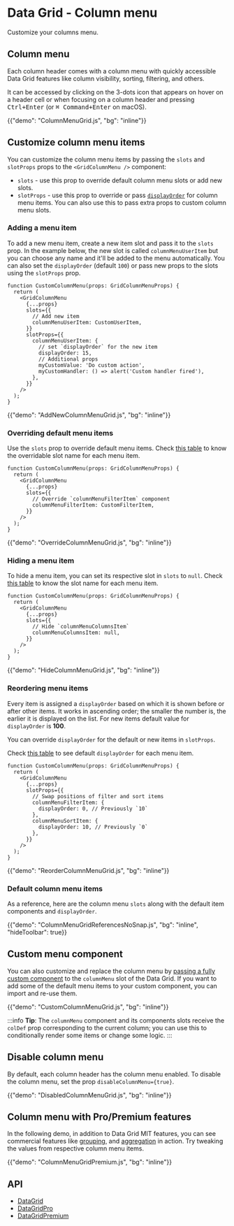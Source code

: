 # Data Grid - Column menu

<p class="description">Customize your columns menu.</p>

## Column menu

Each column header comes with a column menu with quickly accessible Data Grid features like column visibility, sorting, filtering, and others.

It can be accessed by clicking on the 3-dots icon that appears on hover on a header cell or when focusing on a column header and pressing <kbd><kbd class="key">Ctrl</kbd>+<kbd class="key">Enter</kbd></kbd> (or <kbd><kbd class="key">⌘ Command</kbd>+<kbd class="key">Enter</kbd></kbd> on macOS).

{{"demo": "ColumnMenuGrid.js", "bg": "inline"}}

## Customize column menu items

You can customize the column menu items by passing the `slots` and `slotProps` props to the `<GridColumnMenu />` component:

- `slots` - use this prop to override default column menu slots or add new slots.
- `slotProps` - use this prop to override or pass [`displayOrder`](/x/react-data-grid/column-menu/#reordering-menu-items) for column menu items. You can also use this to pass extra props to custom column menu slots.

### Adding a menu item

To add a new menu item, create a new item slot and pass it to the `slots` prop. In the example below, the new slot is called `columnMenuUserItem` but you can choose any name and it'll be added to the menu automatically.
You can also set the `displayOrder` (default `100`) or pass new props to the slots using the `slotProps` prop.

```tsx
function CustomColumnMenu(props: GridColumnMenuProps) {
  return (
    <GridColumnMenu
      {...props}
      slots={{
        // Add new item
        columnMenuUserItem: CustomUserItem,
      }}
      slotProps={{
        columnMenuUserItem: {
          // set `displayOrder` for the new item
          displayOrder: 15,
          // Additional props
          myCustomValue: 'Do custom action',
          myCustomHandler: () => alert('Custom handler fired'),
        },
      }}
    />
  );
}
```

{{"demo": "AddNewColumnMenuGrid.js", "bg": "inline"}}

### Overriding default menu items

Use the `slots` prop to override default menu items.
Check [this table](/x/react-data-grid/column-menu/#default-column-menu-items) to know the overridable slot name for each menu item.

```tsx
function CustomColumnMenu(props: GridColumnMenuProps) {
  return (
    <GridColumnMenu
      {...props}
      slots={{
        // Override `columnMenuFilterItem` component
        columnMenuFilterItem: CustomFilterItem,
      }}
    />
  );
}
```

{{"demo": "OverrideColumnMenuGrid.js", "bg": "inline"}}

### Hiding a menu item

To hide a menu item, you can set its respective slot in `slots` to `null`.
Check [this table](/x/react-data-grid/column-menu/#default-column-menu-items) to know the slot name for each menu item.

```tsx
function CustomColumnMenu(props: GridColumnMenuProps) {
  return (
    <GridColumnMenu
      {...props}
      slots={{
        // Hide `columnMenuColumnsItem`
        columnMenuColumnsItem: null,
      }}
    />
  );
}
```

{{"demo": "HideColumnMenuGrid.js", "bg": "inline"}}

### Reordering menu items

Every item is assigned a `displayOrder` based on which it is shown before or after other items. It works in ascending order; the smaller the number is, the earlier it is displayed on the list. For new items default value for `displayOrder` is **100**.

You can override `displayOrder` for the default or new items in `slotProps`.

Check [this table](/x/react-data-grid/column-menu/#default-column-menu-items) to see default `displayOrder` for each menu item.

```tsx
function CustomColumnMenu(props: GridColumnMenuProps) {
  return (
    <GridColumnMenu
      {...props}
      slotProps={{
        // Swap positions of filter and sort items
        columnMenuFilterItem: {
          displayOrder: 0, // Previously `10`
        },
        columnMenuSortItem: {
          displayOrder: 10, // Previously `0`
        },
      }}
    />
  );
}
```

{{"demo": "ReorderColumnMenuGrid.js", "bg": "inline"}}

### Default column menu items

As a reference, here are the column menu `slots` along with the default item components and `displayOrder`.

{{"demo": "ColumnMenuGridReferencesNoSnap.js", "bg": "inline", "hideToolbar": true}}

## Custom menu component

You can also customize and replace the column menu by [passing a fully custom component](/x/react-data-grid/components/#overriding-components) to the `columnMenu` slot of the Data Grid. If you want to add some of the default menu items to your custom component, you can import and re-use them.

{{"demo": "CustomColumnMenuGrid.js", "bg": "inline"}}

:::info
<strong>Tip</strong>: The `columnMenu` component and its components slots receive the `colDef` prop corresponding to the current column; you can use this to conditionally render some items or change some logic.
:::

## Disable column menu

By default, each column header has the column menu enabled. To disable the column menu, set the prop `disableColumnMenu={true}`.

{{"demo": "DisabledColumnMenuGrid.js", "bg": "inline"}}

## Column menu with Pro/Premium features [<span class="plan-pro"></span>](/x/introduction/licensing/#pro-plan)[<span class="plan-premium"></span>](/x/introduction/licensing/#premium-plan)

In the following demo, in addition to Data Grid MIT features, you can see commercial features like [grouping](/x/react-data-grid/row-grouping/), and [aggregation](/x/react-data-grid/aggregation/) in action. Try tweaking the values from respective column menu items.

{{"demo": "ColumnMenuGridPremium.js", "bg": "inline"}}

## API

- [DataGrid](/x/api/data-grid/data-grid/)
- [DataGridPro](/x/api/data-grid/data-grid-pro/)
- [DataGridPremium](/x/api/data-grid/data-grid-premium/)
